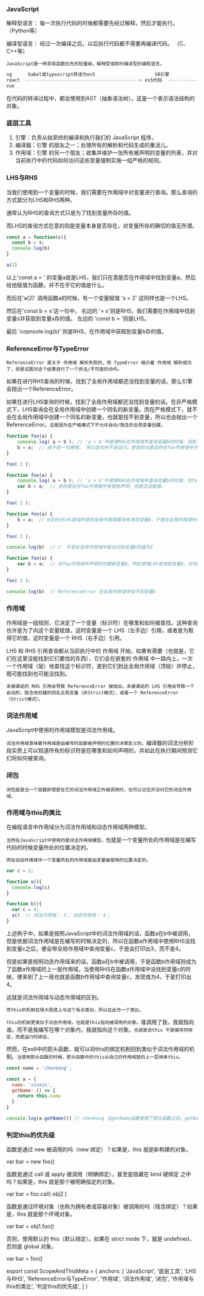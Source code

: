 ### JavaScript

解释型语言： 每一次执行代码的时候都需要先经过解释，然后才能执行。 （Python等）

编译型语言： 经过一次编译之后，以后执行代码都不需要再编译代码。 （C、C++等）

`JavaScript是一种具有函数优先的轻量级，解释型或即时编译型的编程语言。`

``` js
ng      babel或typescript转译为es5                      V8引擎
react  ------------------------------------------> es5代码  -----------------> 浏览器可以识别并执行的代码
vue
```

在代码的转译过程中，都会使用到AST（抽象语法树）。这是一个表示语法结构的对象。

### 底层工具

1. 引擎：负责从始至终的编译和执行我们的 JavaScript 程序。
1. 编译器：引擎 的朋友之一；处理所有的解析和代码生成的重活儿。
1. 作用域：引擎 的另一个朋友；收集并维护一张所有被声明的变量的列表，并对当前执行中的代码如何访问这些变量强制实施一组严格的规则。

### LHS与RHS

当我们使用到一个变量的时候，我们需要在作用域中对变量进行查询。那么查询的方式就分为LHS和RHS两种。

通常认为RHS的查询方式只是为了找到变量所存的值。

而LHS的查询方式在意的则是变量本身是否存在，对变量所存的确切的值无所谓。

``` js
const a = function(s){
  const b = s;
  console.log(b)
}

a(2) 
```

以上'const a = ' 的变量a就是LHS，我们只在意能否在作用域中找到变量a，然后给他赋值为函数，并不在乎它的值是什么。

而后在'a(2)' 调用函数a的时候，有一个变量赋值 's = 2' 这同样也是一个LHS。

然后在'const b = s'这一句中， 右边的 '= s'则是RHS，我们需要在作用域中找到变量s并获取到变量s存的值。 左边的 'const b = '则是LHS。

最后 'copnsole.log(b)' 则是RHS，在作用域中获取到变量b存的值。

### ReferenceError与TypeError

`ReferenceError 是关于 作用域 解析失败的，而 TypeError 暗示着 作用域 解析成功了，但是试图对这个结果进行了一个非法/不可能的动作。`

如果在进行RHS查询的时候，找到了全局作用域都还没找到变量的话，那么引擎会抛出一个ReferenceError。

如果在进行LHS查询的时候，找到了全局作用域都还没找到变量的话。在非严格模式下，LHS查询会在全局作用域中创建一个同名的新变量。而在严格模式下，就不会在全局作用域中创建一个同名的新变量，也就是找不到变量，所以也会抛出一个ReferenceError。`这是因为在严格模式下不允许自动/隐含的全局变量创建。`

``` js
function foo(a) {
	console.log( a + b ); // 'a + b'中使用RHS在作用域中查询变量b的时候，找到了全局作用域也找不到变量b，这时会抛出ReferenceError
	b = a;  // 由于前一句报错， 所以这句并不会运行。奇怪的点是这样在foo作用域中并没有变量b的提前声明。
}

foo( 2 );
```

``` js
function foo(a) {
	console.log( a + b ); // 'a + b'中使用RHS在作用域中查询变量b的时候，在foo作用域中找到了变量b，但是由于还没赋值，所以值是undefined
	var b = a;  // 这样就会在foo作用域中有提前声明，但是还没赋值。
}

foo( 2 );
```

``` js
function foo(a) {
	b = a;  // b在执行LHS查询时直到全局作用域都没有发现变量b，于是在全局作用域中创建了变量b并把a的值赋给变量b
}

foo( 2 );

console.log(b)  // 2  于是在全局作用域中能访问到变量b的值为2
```

``` js
function foo(a) {
	var b = a;  // 在foo作用域中声明并创建新变量b，然后使用LHS查询到变量b，并将a的值赋给b。
}

foo( 2 );

console.log(b)  // ReferenceError 在全局作用域中找不到变量b
```

### 作用域

作用域是一组规则，它决定了一个变量（标识符）在哪里和如何被查找。这种查询也许是为了向这个变量赋值，这时变量是一个 LHS（左手边）引用，或者是为取得它的值，这时变量是一个 RHS（右手边）引用。

LHS 和 RHS 引用查询都从当前执行中的 作用域 开始，如果有需要（也就是，它们在这里没能找到它们要找的东西），它们会在嵌套的 作用域 中一路向上，一次一个作用域（层）地查找这个标识符，直到它们到达全局作用域（顶层）并停止，既可能找到也可能没找到。

`未被满足的 RHS 引用会导致 ReferenceError 被抛出。未被满足的 LHS 引用会导致一个自动的，隐含地创建的同名全局变量（非Strict模式），或者一个 ReferenceError（Strict模式）。`

### 词法作用域

JavaScript中使用的作用域模型是词法作用域。

`词法作用域意味着作用域是由编写时函数被声明的位置的决策定义的。`编译器的词法分析阶段实质上可以知道所有的标识符是在哪里和如何声明的，并如此在执行期间预测它们将如何被查询。

### 闭包

`闭包就是当一个函数即使是在它的词法作用域之外被调用时，也可以记住并访问它的词法作用域。`

### 作用域与this的类比

在编程语言中作用域分为词法作用域和动态作用域两种模型。

`当然在JavaScript中使用的是词法作用域模型。`也就是一个变量所处的作用域是在编写代码的时候变量所处的位置决定的。

`而在动态作用域中一个变量所处的作用域是由变量被使用的位置决定的。`

``` js
var c = 3;

function a(){
  console.log(c)
}

function b(){
  var c = 4;
  a()  // 词法作用域： 3； 动态作用域： 4；
}
```

上述例子中，如果是按照JavaScript中的词法作用域的话，函数a在b中被调用，但是依据词法作用域是在编写的时候决定的，所以在函数a作用域中使用RHS没找到变量c之后，便会带全局作用域中查询变量c，于是会打印出3，而不是4。

但是如果是按照动态作用域来的话，函数a在b中被调用，于是函数b作用域则成为了函数a作用域的上一层作用域，当使用RHS在函数a作用域中没找到变量c的时候，便来到了上一层也就是函数b作用域中查询变量c，发现值为4，于是打印出4。

这就是词法作用域与动态作用域的区别。

`而this的机制在很大程度上与这个有点类似，所以在此作一个类比。`

`this的机制更类似于动态作用域，也就是this指向被调用的对象。`谁调用了我，我就指向谁。而不是我编写在哪个对象内，我就指向这个对象。`也就是说this 不是编写时绑定，而是运行时绑定。`

然而，在es6中的箭头函数，就可以将this的绑定机制回到类似于词法作用域的机制。`当使用箭头函数的时候，箭头函数中的this从自己的作用域链的上一层继承this。`

``` js
const name = 'chenkang';

const a = {
  name: 'xinxin',
  getName: () => {
    return this.name
  }
}

console.log(a.getName()) // chenkang 当getName函数使用了箭头函数之后，getName函数中的this指向了上一层作用域在这里也就是window，所以尽管是被对象a调用的，this.name还是指向了window.name，而不是a.name。
```

### 判定this的优先级

函数是通过 new 被调用的吗（new 绑定）？如果是，this 就是新构建的对象。

var bar = new foo()

函数是通过 call 或 apply 被调用（明确绑定），甚至是隐藏在 bind 硬绑定 之中吗？如果是，this 就是那个被明确指定的对象。

var bar = foo.call( obj2 )

函数是通过环境对象（也称为拥有者或容器对象）被调用的吗（隐含绑定）？如果是，this 就是那个环境对象。

var bar = obj1.foo()

否则，使用默认的 this（默认绑定）。如果在 strict mode 下，就是 undefined，否则是 global 对象。

var bar = foo()

export const ScopeAndThisMeta = {
  anchors: [
    'JavaScript',
    '底层工具',
    'LHS与RHS',
    'ReferenceError与TypeError',
    '作用域',
    '词法作用域',
    '闭包',
    '作用域与this的类比',
    '判定this的优先级',
  ]
}
